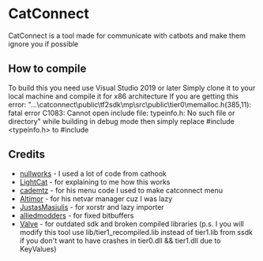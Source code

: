 # CatConnect

CatConnect is a tool made for communicate with catbots and make them ignore you if possible

## How to compile

To build this you need use Visual Studio 2019 or later
Simply clone it to your local machine and compile it for x86 architecture
If you are getting this error: "...\catconnect\public\tf2sdk\mp\src\public\tier0\memalloc.h(385,11): fatal error C1083: Cannot open include file: typeinfo.h: No such file or directory" while building in debug mode then simply replace #include <typeinfo.h> to #include <typeinfo>

## Credits

* [nullworks](https://github.com/nullworks) - I used a lot of code from cathook
* [LightCat](https://github.com/BenCat07) - for explaining to me how this works
* [cademtz](https://github.com/cademtz) - for his menu code I used to make catconnect menu
* [Altimor](https://gist.github.com/AltimorTASDK) - for his netvar manager cuz I was lazy
* [JustasMasiulis](https://github.com/JustasMasiulis) - for xorstr and lazy importer
* [alliedmodders](https://alliedmods.net) - for fixed bitbuffers
* [Valve](https://www.valvesoftware.com) - for outdated sdk and broken compiled libraries (p.s. I you will modify this tool use lib/tier1_recompiled.lib instead of tier1.lib from ssdk if you don't want to have crashes in tier0.dll && tier1.dll due to KeyValues)